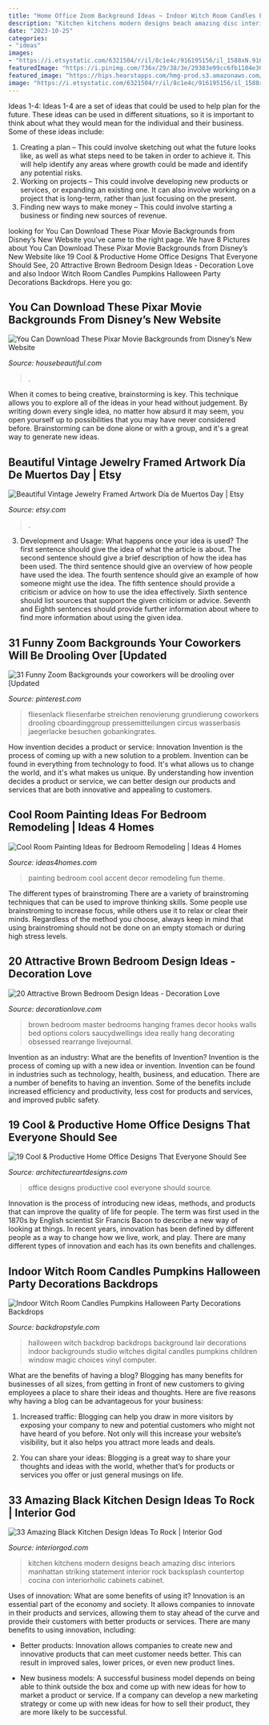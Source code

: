 ```yaml
---
title: "Home Office Zoom Background Ideas ~ Indoor Witch Room Candles Pumpkins Halloween Party Decorations Backdrops"
description: "Kitchen kitchens modern designs beach amazing disc interiors manhattan striking statement interior rock backsplash countertop cocina con interiorholic cabinets cabinet"
date: "2023-10-25"
categories:
- "ideas"
images:
- "https://i.etsystatic.com/6321504/r/il/8c1e4c/916195156/il_1588xN.916195156_kn3d.jpg"
featuredImage: "https://i.pinimg.com/736x/29/38/3e/29383e99cc6fb1104e30621e9a4dbd1b.jpg"
featured_image: "https://hips.hearstapps.com/hmg-prod.s3.amazonaws.com/images/screen-shot-2020-04-07-at-10-52-45-am-1586281979.png?crop=1xw:0.8952618453865336xh;center,top&amp;resize=1200:*"
image: "https://i.etsystatic.com/6321504/r/il/8c1e4c/916195156/il_1588xN.916195156_kn3d.jpg"
---
```



Ideas 1-4:
Ideas 1-4 are a set of ideas that could be used to help plan for the future. These ideas can be used in different situations, so it is important to think about what they would mean for the individual and their business. Some of these ideas include:
1. Creating a plan – This could involve sketching out what the future looks like, as well as what steps need to be taken in order to achieve it. This will help identify any areas where growth could be made and identify any potential risks. 
2. Working on projects – This could involve developing new products or services, or expanding an existing one. It can also involve working on a project that is long-term, rather than just focusing on the present. 
3. Finding new ways to make money – This could involve starting a business or finding new sources of revenue.

	

		
looking for You Can Download These Pixar Movie Backgrounds from Disney’s New Website you've came to the right page. We have 8 Pictures about You Can Download These Pixar Movie Backgrounds from Disney’s New Website like 19 Cool &amp; Productive Home Office Designs That Everyone Should See, 20 Attractive Brown Bedroom Design Ideas - Decoration Love and also Indoor Witch Room Candles Pumpkins Halloween Party Decorations Backdrops. Here you go:
		
    
## You Can Download These Pixar Movie Backgrounds From Disney’s New Website

<img loading=lazy src="https://hips.hearstapps.com/hmg-prod.s3.amazonaws.com/images/screen-shot-2020-04-07-at-10-52-45-am-1586281979.png?crop=1xw:0.8952618453865336xh;center,top&amp;resize=1200:*" onerror="this.onerror=null;this.src='https://tse1.mm.bing.net/th?id=OIP.t2u3Bj7qm358qpOQqKW11gHaDt&amp;pid=15.1';" alt="You Can Download These Pixar Movie Backgrounds from Disney’s New Website">

_Source: housebeautiful.com_

>. 

	

When it comes to being creative, brainstorming is key. This technique allows you to explore all of the ideas in your head without judgement. By writing down every single idea, no matter how absurd it may seem, you open yourself up to possibilities that you may have never considered before. Brainstorming can be done alone or with a group, and it's a great way to generate new ideas.

    
## Beautiful Vintage Jewelry Framed Artwork Día De Muertos Day | Etsy

<img loading=lazy src="https://i.etsystatic.com/6321504/r/il/8c1e4c/916195156/il_1588xN.916195156_kn3d.jpg" onerror="this.onerror=null;this.src='https://tse1.mm.bing.net/th?id=OIP.l7UHvvH9y9zV25n8Xcu1sgHaJ3&amp;pid=15.1';" alt="Beautiful Vintage Jewelry Framed Artwork Día de Muertos Day | Etsy">

_Source: etsy.com_

>. 

	

3. Development and Usage: What happens once your idea is used?
The first sentence should give the idea of what the article is about. The second sentence should give a brief description of how the idea has been used. The third sentence should give an overview of how people have used the idea. The fourth sentence should give an example of how someone might use the idea. The fifth sentence should provide a criticism or advice on how to use the idea effectively. Sixth sentence should list sources that support the given criticism or advice. Seventh and Eighth sentences should provide further information about where to find more information about using the given idea.

    
## 31 Funny Zoom Backgrounds Your Coworkers Will Be Drooling Over [Updated

<img loading=lazy src="https://i.pinimg.com/736x/29/38/3e/29383e99cc6fb1104e30621e9a4dbd1b.jpg" onerror="this.onerror=null;this.src='https://tse4.mm.bing.net/th?id=OIP.jdSaWItbmJPYO3rWgrvxHAHaEK&amp;pid=15.1';" alt="31 Funny Zoom Backgrounds your coworkers will be drooling over [Updated">

_Source: pinterest.com_

>fliesenlack fliesenfarbe streichen renovierung grundierung coworkers drooling cboardinggroup pressemitteilungen circus wasserbasis jaegerlacke besuchen gobankingrates. 

	

How invention decides a product or service: Innovation
Invention is the process of coming up with a new solution to a problem. Invention can be found in everything from technology to food. It's what allows us to change the world, and it's what makes us unique. By understanding how invention decides a product or service, we can better design our products and services that are both innovative and appealing to customers.

    
## Cool Room Painting Ideas For Bedroom Remodeling | Ideas 4 Homes

<img loading=lazy src="https://www.ideas4homes.com/wp-content/uploads/2015/12/Alluring-White-Flower-Accent-Picture-Decor-in-Cool-Room-Painting-Ideas-with-Cute-WallSelve.jpg" onerror="this.onerror=null;this.src='https://tse1.mm.bing.net/th?id=OIP.LKGa0QfEquPrAlwizkEnbAHaFj&amp;pid=15.1';" alt="Cool Room Painting Ideas for Bedroom Remodeling | Ideas 4 Homes">

_Source: ideas4homes.com_

>painting bedroom cool accent decor remodeling fun theme. 

	

The different types of brainstroming
There are a variety of brainstroming techniques that can be used to improve thinking skills. Some people use brainstroming to increase focus, while others use it to relax or clear their minds. Regardless of the method you choose, always keep in mind that using brainstroming should not be done on an empty stomach or during high stress levels.

    
## 20 Attractive Brown Bedroom Design Ideas - Decoration Love

<img loading=lazy src="http://www.decorationlove.com/wp-content/uploads/2016/07/Brown-Bedroom-Design.jpg" onerror="this.onerror=null;this.src='https://tse4.mm.bing.net/th?id=OIP.hDWFegGrxF9vFlXtNSa2ggHaLH&amp;pid=15.1';" alt="20 Attractive Brown Bedroom Design Ideas - Decoration Love">

_Source: decorationlove.com_

>brown bedroom master bedrooms hanging frames decor hooks walls bed options colors saucydwellings idea really hang decorating obsessed rearrange livejournal. 

	

Invention as an industry: What are the benefits of Invention?
Invention is the process of coming up with a new idea or invention. Invention can be found in industries such as technology, health, business, and education. There are a number of benefits to having an invention. Some of the benefits include increased efficiency and productivity, less cost for products and services, and improved public safety.

    
## 19 Cool &amp; Productive Home Office Designs That Everyone Should See

<img loading=lazy src="https://www.architectureartdesigns.com/wp-content/uploads/2016/08/16-24.jpg" onerror="this.onerror=null;this.src='https://tse2.mm.bing.net/th?id=OIP.2qGt24hd-qlGovnYnSxvTgHaI-&amp;pid=15.1';" alt="19 Cool &amp; Productive Home Office Designs That Everyone Should See">

_Source: architectureartdesigns.com_

>office designs productive cool everyone should source. 

	

Innovation is the process of introducing new ideas, methods, and products that can improve the quality of life for people. The term was first used in the 1870s by English scientist Sir Francis Bacon to describe a new way of looking at things. In recent years, innovation has been defined by different people as a way to change how we live, work, and play. There are many different types of innovation and each has its own benefits and challenges.

    
## Indoor Witch Room Candles Pumpkins Halloween Party Decorations Backdrops

<img loading=lazy src="https://www.backdropstyle.com/media/catalog/product/cache/1/image/650x/040ec09b1e35df139433887a97daa66f/d/z/dz-751.jpg" onerror="this.onerror=null;this.src='https://tse2.mm.bing.net/th?id=OIP.HvYwjpxm1ODgzy-qSIMjFAHaJ4&amp;pid=15.1';" alt="Indoor Witch Room Candles Pumpkins Halloween Party Decorations Backdrops">

_Source: backdropstyle.com_

>halloween witch backdrop backdrops background lair decorations indoor backgrounds studio witches digital candles pumpkins children window magic choices vinyl computer. 

	

What are the benefits of having a blog?
Blogging has many benefits for businesses of all sizes, from getting in front of new customers to giving employees a place to share their ideas and thoughts. Here are five reasons why having a blog can be advantageous for your business: 
1. Increased traffic: Blogging can help you draw in more visitors by exposing your company to new and potential customers who might not have heard of you before. Not only will this increase your website’s visibility, but it also helps you attract more leads and deals. 

2. You can share your ideas: Blogging is a great way to share your thoughts and ideas with the world, whether that’s for products or services you offer or just general musings on life.

    
## 33 Amazing Black Kitchen Design Ideas To Rock | Interior God

<img loading=lazy src="http://interiorgod.com/wp-content/uploads/2016/12/Cool-Black-Kitchen.jpg" onerror="this.onerror=null;this.src='https://tse1.mm.bing.net/th?id=OIP.VhkM8QS1uIP7KzVfoddCCwHaLH&amp;pid=15.1';" alt="33 Amazing Black Kitchen Design Ideas To Rock | Interior God">

_Source: interiorgod.com_

>kitchen kitchens modern designs beach amazing disc interiors manhattan striking statement interior rock backsplash countertop cocina con interiorholic cabinets cabinet. 

	

Uses of innovation: What are some benefits of using it?
Innovation is an essential part of the economy and society. It allows companies to innovate in their products and services, allowing them to stay ahead of the curve and provide their customers with better products or services. There are many benefits to using innovation, including: 
- Better products: Innovation allows companies to create new and innovative products that can meet customer needs better. This can result in improved sales, lower prices, or even new product lines.

- New business models: A successful business model depends on being able to think outside the box and come up with new ideas for how to market a product or service. If a company can develop a new marketing strategy or come up with new ideas for how to sell their product, they are more likely to be successful.


